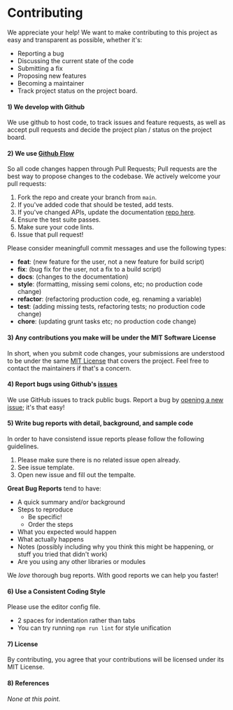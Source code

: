 # Contributing
We appreciate your help! We want to make contributing to this project as easy and transparent as possible, whether it's:

- Reporting a bug
- Discussing the current state of the code
- Submitting a fix
- Proposing new features
- Becoming a maintainer
- Track project status on the project board.

#### 1) We develop with Github
We use github to host code, to track issues and feature requests, as well as accept pull requests and decide the project plan / status on the project board.

#### 2) We use [Github Flow](https://guides.github.com/introduction/flow/index.html)
So all code changes happen through Pull Requests;
Pull requests are the best way to propose changes to the codebase. We actively welcome your pull requests:

1. Fork the repo and create your branch from `main`.
2. If you've added code that should be tested, add tests.
3. If you've changed APIs, update the documentation [repo here]().
4. Ensure the test suite passes.
5. Make sure your code lints.
6. Issue that pull request!

Please consider meaningfull commit messages and use the following types:

- **feat**: (new feature for the user, not a new feature for build script)
- **fix**: (bug fix for the user, not a fix to a build script)
- **docs**: (changes to the documentation)
- **style**: (formatting, missing semi colons, etc; no production code change)
- **refactor**: (refactoring production code, eg. renaming a variable)
- **test**: (adding missing tests, refactoring tests; no production code change)
- **chore**: (updating grunt tasks etc; no production code change)

#### 3) Any contributions you make will be under the MIT Software License
In short, when you submit code changes, your submissions are understood to be under the same [MIT License](http://choosealicense.com/licenses/mit/) that covers the project. Feel free to contact the maintainers if that's a concern.

#### 4) Report bugs using Github's [issues]()
We use GitHub issues to track public bugs. Report a bug by [opening a new issue](); it's that easy!

#### 5) Write bug reports with detail, background, and sample code
In order to have consistend issue reports please follow the following guidelines.

1. Please make sure there is no related issue open already.
2. See issue template.
3. Open new issue and fill out the tempalte.

**Great Bug Reports** tend to have:

- A quick summary and/or background
- Steps to reproduce
  - Be specific!
  - Order the steps
- What you expected would happen
- What actually happens
- Notes (possibly including why you think this might be happening, or stuff you tried that didn't work)
- Are you using any other libraries or modules

We *love* thorough bug reports. With good reports we can help you faster!

#### 6) Use a Consistent Coding Style
Please use the editor config file.

* 2 spaces for indentation rather than tabs
* You can try running `npm run lint` for style unification

#### 7) License
By contributing, you agree that your contributions will be licensed under its MIT License.

#### 8) References
<em>None at this point.</em>